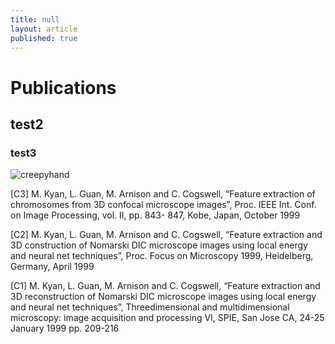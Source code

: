 ```yaml
---
title: null
layout: article
published: true
---
```


# Publications

## test2

### test3

![creepyhand]({{site.baseurl}}/images/0.jpg)

[C3] M. Kyan, L. Guan, M. Arnison and C. Cogswell, “Feature extraction of chromosomes from
3D confocal microscope images”, Proc. IEEE Int. Conf. on Image Processing, vol. II, pp. 843-
847, Kobe, Japan, October 1999

[C2] M. Kyan, L. Guan, M. Arnison and C. Cogswell, “Feature extraction and 3D construction
of Nomarski DIC microscope images using local energy and neural net techniques”, Proc. Focus
on Microscopy 1999, Heidelberg, Germany, April 1999

[C1] M. Kyan, L. Guan, M. Arnison and C. Cogswell, “Feature extraction and 3D reconstruction
of Nomarski DIC microscope images using local energy and neural net techniques”, Threedimensional
and multidimensional microscopy: image acquisition and processing VI, SPIE, San
Jose CA, 24-25 January 1999 pp. 209-216
